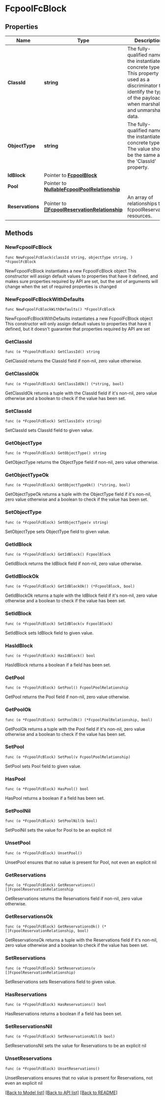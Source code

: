 # FcpoolFcBlock

## Properties

Name | Type | Description | Notes
------------ | ------------- | ------------- | -------------
**ClassId** | **string** | The fully-qualified name of the instantiated, concrete type. This property is used as a discriminator to identify the type of the payload when marshaling and unmarshaling data. | [default to "fcpool.FcBlock"]
**ObjectType** | **string** | The fully-qualified name of the instantiated, concrete type. The value should be the same as the &#39;ClassId&#39; property. | [default to "fcpool.FcBlock"]
**IdBlock** | Pointer to [**FcpoolBlock**](FcpoolBlock.md) |  | [optional] 
**Pool** | Pointer to [**NullableFcpoolPoolRelationship**](FcpoolPoolRelationship.md) |  | [optional] 
**Reservations** | Pointer to [**[]FcpoolReservationRelationship**](FcpoolReservationRelationship.md) | An array of relationships to fcpoolReservation resources. | [optional] [readonly] 

## Methods

### NewFcpoolFcBlock

`func NewFcpoolFcBlock(classId string, objectType string, ) *FcpoolFcBlock`

NewFcpoolFcBlock instantiates a new FcpoolFcBlock object
This constructor will assign default values to properties that have it defined,
and makes sure properties required by API are set, but the set of arguments
will change when the set of required properties is changed

### NewFcpoolFcBlockWithDefaults

`func NewFcpoolFcBlockWithDefaults() *FcpoolFcBlock`

NewFcpoolFcBlockWithDefaults instantiates a new FcpoolFcBlock object
This constructor will only assign default values to properties that have it defined,
but it doesn't guarantee that properties required by API are set

### GetClassId

`func (o *FcpoolFcBlock) GetClassId() string`

GetClassId returns the ClassId field if non-nil, zero value otherwise.

### GetClassIdOk

`func (o *FcpoolFcBlock) GetClassIdOk() (*string, bool)`

GetClassIdOk returns a tuple with the ClassId field if it's non-nil, zero value otherwise
and a boolean to check if the value has been set.

### SetClassId

`func (o *FcpoolFcBlock) SetClassId(v string)`

SetClassId sets ClassId field to given value.


### GetObjectType

`func (o *FcpoolFcBlock) GetObjectType() string`

GetObjectType returns the ObjectType field if non-nil, zero value otherwise.

### GetObjectTypeOk

`func (o *FcpoolFcBlock) GetObjectTypeOk() (*string, bool)`

GetObjectTypeOk returns a tuple with the ObjectType field if it's non-nil, zero value otherwise
and a boolean to check if the value has been set.

### SetObjectType

`func (o *FcpoolFcBlock) SetObjectType(v string)`

SetObjectType sets ObjectType field to given value.


### GetIdBlock

`func (o *FcpoolFcBlock) GetIdBlock() FcpoolBlock`

GetIdBlock returns the IdBlock field if non-nil, zero value otherwise.

### GetIdBlockOk

`func (o *FcpoolFcBlock) GetIdBlockOk() (*FcpoolBlock, bool)`

GetIdBlockOk returns a tuple with the IdBlock field if it's non-nil, zero value otherwise
and a boolean to check if the value has been set.

### SetIdBlock

`func (o *FcpoolFcBlock) SetIdBlock(v FcpoolBlock)`

SetIdBlock sets IdBlock field to given value.

### HasIdBlock

`func (o *FcpoolFcBlock) HasIdBlock() bool`

HasIdBlock returns a boolean if a field has been set.

### GetPool

`func (o *FcpoolFcBlock) GetPool() FcpoolPoolRelationship`

GetPool returns the Pool field if non-nil, zero value otherwise.

### GetPoolOk

`func (o *FcpoolFcBlock) GetPoolOk() (*FcpoolPoolRelationship, bool)`

GetPoolOk returns a tuple with the Pool field if it's non-nil, zero value otherwise
and a boolean to check if the value has been set.

### SetPool

`func (o *FcpoolFcBlock) SetPool(v FcpoolPoolRelationship)`

SetPool sets Pool field to given value.

### HasPool

`func (o *FcpoolFcBlock) HasPool() bool`

HasPool returns a boolean if a field has been set.

### SetPoolNil

`func (o *FcpoolFcBlock) SetPoolNil(b bool)`

 SetPoolNil sets the value for Pool to be an explicit nil

### UnsetPool
`func (o *FcpoolFcBlock) UnsetPool()`

UnsetPool ensures that no value is present for Pool, not even an explicit nil
### GetReservations

`func (o *FcpoolFcBlock) GetReservations() []FcpoolReservationRelationship`

GetReservations returns the Reservations field if non-nil, zero value otherwise.

### GetReservationsOk

`func (o *FcpoolFcBlock) GetReservationsOk() (*[]FcpoolReservationRelationship, bool)`

GetReservationsOk returns a tuple with the Reservations field if it's non-nil, zero value otherwise
and a boolean to check if the value has been set.

### SetReservations

`func (o *FcpoolFcBlock) SetReservations(v []FcpoolReservationRelationship)`

SetReservations sets Reservations field to given value.

### HasReservations

`func (o *FcpoolFcBlock) HasReservations() bool`

HasReservations returns a boolean if a field has been set.

### SetReservationsNil

`func (o *FcpoolFcBlock) SetReservationsNil(b bool)`

 SetReservationsNil sets the value for Reservations to be an explicit nil

### UnsetReservations
`func (o *FcpoolFcBlock) UnsetReservations()`

UnsetReservations ensures that no value is present for Reservations, not even an explicit nil

[[Back to Model list]](../README.md#documentation-for-models) [[Back to API list]](../README.md#documentation-for-api-endpoints) [[Back to README]](../README.md)


